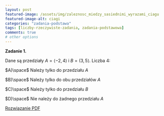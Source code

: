 ```yaml
---
layout: post
featured-image: /assets/img/zaleznosc_miedzy_sasiednimi_wyrazami_ciagu.png
featured-image-alt: ciagi
categories: "zadania-podstawa"
tags: [liczby-rzeczywiste-zadania, zadania-podstawowa]
comments: true
# other options
---
```


**Zadanie 1.**

Dane są przedziały $A=\langle-2,4)$ i $B=(3,5\rangle$. Liczba $4$:

$A)\space$ Należy tylko do przedziału $A$

$B)\space$ Należy tylko do obu przedziałów $A$

$C)\space$ Należy tylko do przedziału $B$

$D)\space$ Nie należy do żadnego przedziału $A$

<!-- Odnośnik do rozwiązania w folderze data -->
<a class="solution" href="/data/mydoc.pdf" target="_blank">Rozwiązanie PDF</a>